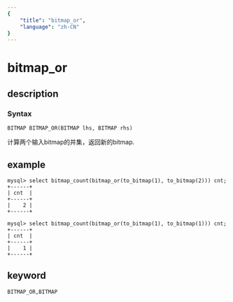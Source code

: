 ```yaml
---
{
    "title": "bitmap_or",
    "language": "zh-CN"
}
---
```


<!-- 
Licensed to the Apache Software Foundation (ASF) under one
or more contributor license agreements.  See the NOTICE file
distributed with this work for additional information
regarding copyright ownership.  The ASF licenses this file
to you under the Apache License, Version 2.0 (the
"License"); you may not use this file except in compliance
with the License.  You may obtain a copy of the License at

  http://www.apache.org/licenses/LICENSE-2.0

Unless required by applicable law or agreed to in writing,
software distributed under the License is distributed on an
"AS IS" BASIS, WITHOUT WARRANTIES OR CONDITIONS OF ANY
KIND, either express or implied.  See the License for the
specific language governing permissions and limitations
under the License.
-->

# bitmap_or

## description

### Syntax

`BITMAP BITMAP_OR(BITMAP lhs, BITMAP rhs)`

计算两个输入bitmap的并集，返回新的bitmap.

## example

```
mysql> select bitmap_count(bitmap_or(to_bitmap(1), to_bitmap(2))) cnt;
+------+
| cnt  |
+------+
|    2 |
+------+

mysql> select bitmap_count(bitmap_or(to_bitmap(1), to_bitmap(1))) cnt;
+------+
| cnt  |
+------+
|    1 |
+------+
```

## keyword

    BITMAP_OR,BITMAP
